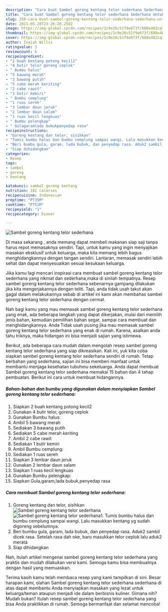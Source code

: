 ```yaml
---
description: "Cara buat Sambel goreng kentang telor sederhana Sederhana Untuk Jualan"
title: "Cara buat Sambel goreng kentang telor sederhana Sederhana Untuk Jualan"
slug: 258-cara-buat-sambel-goreng-kentang-telor-sederhana-sederhana-untuk-jualan
date: 2021-05-28T23:26:20.258Z
image: https://img-global.cpcdn.com/recipes/2c9e26c51f9e673f/680x482cq70/sambel-goreng-kentang-telor-sederhana-foto-resep-utama.jpg
thumbnail: https://img-global.cpcdn.com/recipes/2c9e26c51f9e673f/680x482cq70/sambel-goreng-kentang-telor-sederhana-foto-resep-utama.jpg
cover: https://img-global.cpcdn.com/recipes/2c9e26c51f9e673f/680x482cq70/sambel-goreng-kentang-telor-sederhana-foto-resep-utama.jpg
author: Isaiah Willis
ratingvalue: 3
reviewcount: 6
recipeingredient:
- "2 buah kentang potong kecil2"
- "4 butir telor goreng ceplok"
- " Bumbu halus"
- "5 bawang merah"
- "3 bawang putih"
- "5 cabe merah keriting"
- "2 cabe rawit"
- "1 butir kemiri"
- " Bumbu cemplung"
- "1 ruas sereh"
- "3 lembar daun jeruk"
- "2 lembar daun salam"
- "1 ruas kecil lengkuas"
- " Bumbu pelengkap"
- " Gulagaramlada bubukpenyedap rasa"
recipeinstructions:
- "Goreng kentang dan telor, sisihkan"
- "Tumis bumbu halus dan bumbu cemplung sampai wangi. Lalu masukkan kentang yg sudah digoreng sebelumnya."
- "Beri bumbu gula, garam, lada bubuk, dan penyedap rasa. Aduk2 sambil dicek rasa. Setelah rasa dah oke, baru masukkan telor ceplok lalu aduk2 merata"
- "Siap dihidangkan"
categories:
- Resep
tags:
- sambel
- goreng
- kentang

katakunci: sambel goreng kentang 
nutrition: 102 calories
recipecuisine: Indonesian
preptime: "PT35M"
cooktime: "PT51M"
recipeyield: "1"
recipecategory: Dinner

---
```



![Sambel goreng kentang telor sederhana](https://img-global.cpcdn.com/recipes/2c9e26c51f9e673f/680x482cq70/sambel-goreng-kentang-telor-sederhana-foto-resep-utama.jpg)

Di masa  sekarang , anda memang dapat membeli makanan siap saji tanpa harus repot memasaknya sendiri. Tapi, untuk kamu yang ingin menyajikan masakan eksklusif untuk keluarga, maka kita memang lebih bagus menghidangkannya dengan tangan sendiri. Lantaran, memasak sendiri lebih sehat dan dapat menyesuaikan sesuai kesukaan keluarga.

Jika kamu lagi mencari inspirasi cara membuat sambel goreng kentang telor sederhana yang nikmat dan sederhana,maka di sinilah tempatnya. Resep sambel goreng kentang telor sederhana  sebenarnya gampang dilakukan jika kita mengerjakannya dengan teliti. Tapi, anda tidak usah takut akan gagal dalam melakukannya 
sebab di artikel ini kami akan membahas sambel goreng kentang telor sederhana dengan cermat.  



Nah bagi kamu yang mau memasak sambel goreng kentang telor sederhana yang enak, ada beberapa langkah yang dapat dikerjakan, mulai dari memilih jenis bahan, kemudian pemilihan bahan segar, sampai cara membuat dan menghidangkannya. Anda Tidak usah pusing jika mau memasak sambel goreng kentang telor sederhana yang enak di rumah. Karena, asalkan anda  tahu triknya, maka hidangan ini bisa menjadi sajian yang istimewa.

Berikut, ada beberapa cara mudah dalam mengolah resep sambel goreng kentang telor sederhana yang siap dikreasikan. Kali ini, yuk kita coba siapkan sambel goreng kentang telor sederhana sendiri di rumah. Tetap berbahan yang sederhana, sajian ini bisa memberi manfaat untuk membantu menjaga kesehatan tubuhmu sekeluarga. Anda dapat membuat Sambel goreng kentang telor sederhana memakai 15 bahan dan 4 tahap pembuatan. Berikut ini cara untuk membuat hidangannya.

<!--inarticleads1-->

##### Bahan-bahan dan bumbu yang digunakan dalam menyiapkan Sambel goreng kentang telor sederhana:

1. Siapkan 2 buah kentang potong kecil2
1. Gunakan 4 butir telor, goreng ceplok
1. Gunakan  Bumbu halus:
1. Ambil 5 bawang merah
1. Sediakan 3 bawang putih
1. Sediakan 5 cabe merah keriting
1. Ambil 2 cabe rawit
1. Sediakan 1 butir kemiri
1. Ambil  Bumbu cemplung:
1. Sediakan 1 ruas sereh
1. Siapkan 3 lembar daun jeruk
1. Gunakan 2 lembar daun salam
1. Siapkan 1 ruas kecil lengkuas
1. Gunakan  Bumbu pelengkap:
1. Siapkan  Gula,garam,lada bubuk,penyedap rasa




<!--inarticleads2-->

##### Cara membuat Sambel goreng kentang telor sederhana:

1. Goreng kentang dan telor, sisihkan
<img src="https://img-global.cpcdn.com/steps/41a324d246e49b8e/160x128cq70/sambel-goreng-kentang-telor-sederhana-langkah-memasak-1-foto.jpg" alt="Sambel goreng kentang telor sederhana"><img src="https://img-global.cpcdn.com/steps/ff9320b3059aa6d9/160x128cq70/sambel-goreng-kentang-telor-sederhana-langkah-memasak-1-foto.jpg" alt="Sambel goreng kentang telor sederhana">1. Tumis bumbu halus dan bumbu cemplung sampai wangi. Lalu masukkan kentang yg sudah digoreng sebelumnya.
1. Beri bumbu gula, garam, lada bubuk, dan penyedap rasa. Aduk2 sambil dicek rasa. Setelah rasa dah oke, baru masukkan telor ceplok lalu aduk2 merata
1. Siap dihidangkan




Nah, itulah artikel mengenai  sambel goreng kentang telor sederhana  yang praktis dan mudah dilakukan versi kami. Semoga kamu bisa membuatnya dengan hasil yang memuaskan. 

Terima kasih kamu telah membaca resep yang kami tampilkan di sini. Besar harapan kami, olahan  Sambel goreng kentang telor sederhana sederhana di atas dapat membantu Anda menyiapkan masakan yang lezat untuk keluarga/teman ataupun menjadi ide dalam berbisnis kuliner. Gimana nih? Mudah bukan? Itulah resep sambel goreng kentang telor sederhana yang bisa Anda praktikkan di rumah. Semoga bermanfaat dan selamat mencoba!

